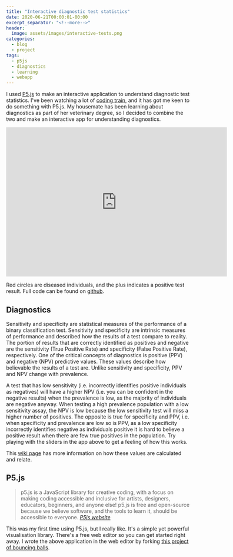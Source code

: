 ```yaml
---
title: "Interactive diagnostic test statistics"
date: 2020-06-21T00:00:01-00:00
excerpt_separator: "<!--more-->"
header:
  image: assets/images/interactive-tests.png
categories:
  - blog
  - project
tags:
  - p5js
  - diagnostics
  - learning
  - webapp
---
```

I used [P5.js](https://p5js.org/) to make an interactive application to understand diagnostic test statistics. I've been watching a lot of [coding train](https://www.youtube.com/channel/UCvjgXvBlbQiydffZU7m1_aw), and it has got me keen to do something with P5.js. My housemate has been learning about diagnostics as part of her veterinary degree, so I decided to combine the two and make an interactive app for understanding diagnostics.
<!--more-->

<iframe width="600" height="405" src="https://wytamma.github.io/interactive-diagnostic-test-statistics/index.html" frameborder="0" allowfullscreen></iframe>

Red circles are diseased individuals, and the plus indicates a positive test result. Full code can be found on [github](https://github.com/Wytamma/interactive-diagnostic-test-statistics).

## Diagnostics 
Sensitivity and specificity are statistical measures of the performance of a binary classification test. Sensitivity and specificity are intrinsic measures of performance and described how the results of a test compare to reality. The portion of results that are correctly identified as positives and negative are the sensitivity (True Positive Rate) and specificity (False Positive Rate), respectively. One of the critical concepts of diagnostics is positive (PPV) and negative (NPV) predictive values. These values describe how believable the results of a test are. Unlike sensitivity and specificity, PPV and NPV change with prevalence. 

A test that has low sensitivity (i.e. incorrectly identifies positive individuals as negatives) will have a higher NPV (i.e. you can be confident in the negative results) when the prevalence is low, as the majority of individuals are negative anyway. When testing a high prevalence population with a low sensitivity assay, the NPV is low because the low sensitivity test will miss a higher number of positives. The opposite is true for specificity and PPV, i.e. when specificity and prevalence are low so is PPV, as a low specificity incorrectly identifies negative as individuals positive it is hard to believe a positive result when there are few true positives in the population. Try playing with the sliders in the app above to get a feeling of how this works.

This [wiki page](https://en.wikipedia.org/wiki/Sensitivity_and_specificity#Confusion_matrix) has more information on how these values are calculated and relate.

## P5.js
> p5.js is a JavaScript library for creative coding, with a focus on making coding accessible and inclusive for artists, designers, educators, beginners, and anyone else! p5.js is free and open-source because we believe software, and the tools to learn it, should be accessible to everyone. <cite><a href="https://p5js.org/">P5js website</a></cite>

This was my first time using P5.js, but I really like. It's a simple yet powerful visualisation library. There's a free web editor so you can get started right away. I wrote the above application in the web editor by forking [this project of bouncing balls](https://editor.p5js.org/cdaein/sketches/HJdF8TL6-). 